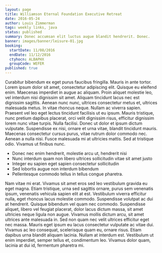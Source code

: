 ```yaml
---
layout: page
title: Williamson Eternal Foundation Executive Retreat
date: 2016-05-24
author: Louis Zimmerman
tags: weekly links, java
status: published
summary: Donec accumsan elit luctus augue blandit hendrerit. Donec.
banner: images/banner/leisure-01.jpg
booking:
  startDate: 11/08/2016
  endDate: 11/12/2016
  ctyhocn: ALBAPHX
  groupCode: WEFER
published: true
---
```

Curabitur bibendum ex eget purus faucibus fringilla. Mauris in ante tortor. Lorem ipsum dolor sit amet, consectetur adipiscing elit. Quisque eu eleifend enim. Maecenas imperdiet in augue ac aliquam. Proin aliquet molestie leo, vel interdum nisi dignissim sit amet. Aliquam tincidunt lacus nec est dignissim sagittis.
Aenean nunc nunc, ultrices consectetur metus et, ultrices malesuada metus. In vitae rhoncus neque. Nullam ac viverra sapien. Praesent vel leo eget lectus tincidunt facilisis ut eu ipsum. Mauris tristique, nunc pretium dapibus placerat, orci velit dignissim risus, efficitur dignissim lorem nunc vitae turpis. Nulla facilisi. Donec ut dolor et ipsum dictum vulputate. Suspendisse ex nisi, ornare et urna vitae, blandit tincidunt mauris. Maecenas consectetur cursus purus, vitae rutrum dolor commodo nec. Aenean a nulla nisi. Fusce malesuada mi at ultricies mattis. Sed at tristique odio. Vivamus ut finibus nunc.

* Donec nec enim hendrerit, molestie arcu ut, hendrerit nisi
* Nunc interdum quam non libero ultrices sollicitudin vitae sit amet justo
* Integer eu sapien eget sapien consectetur sollicitudin
* Sed lobortis augue non interdum bibendum
* Pellentesque commodo tellus in tellus congue pharetra.

Nam vitae mi erat. Vivamus sit amet eros sed leo vestibulum gravida eu eget magna. Etiam tristique, urna sed sagittis ornare, purus sem venenatis ipsum, venenatis vehicula sapien elit at est. Vestibulum viverra efficitur nulla, eget rhoncus lacus molestie commodo. Suspendisse volutpat ac dui at hendrerit. Quisque bibendum vel quam nec commodo. Suspendisse aliquet, libero vel feugiat placerat, dolor lacus dictum massa, sit amet ultricies neque ligula non augue. Vivamus mollis dictum arcu, sit amet ultrices ante malesuada in. Sed non quam nec velit ultrices efficitur eget nec massa. Mauris eget ipsum eu lacus consectetur vulputate ac vitae dui. Vivamus ac leo consequat, scelerisque quam eu, ornare risus. Etiam dapibus urna blandit aliquam lacinia. Nullam at interdum est. Vestibulum ut enim imperdiet, semper tellus et, condimentum leo. Vivamus dolor quam, lacinia at dui id, fermentum pharetra mi.

